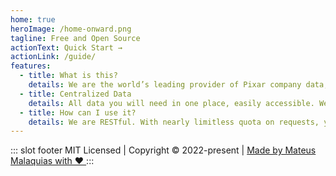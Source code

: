 ```yaml
---
home: true
heroImage: /home-onward.png
tagline: Free and Open Source
actionText: Quick Start →
actionLink: /guide/
features:
  - title: What is this?
    details: We are the world’s leading provider of Pixar company data, helping people connect to the movies and celebrities from the company.
  - title: Centralized Data
    details: All data you will need in one place, easily accessible. We have the essential metadata, ratings from IMDb, Rotten Tomatoes and Metacritic or just find where watch it.
  - title: How can I use it?
    details: We are RESTful. With nearly limitless quota on requests, you have the freedom to create what you want with our API.
---
```


::: slot footer
MIT Licensed | Copyright © 2022-present | [Made by Mateus Malaquias with ❤️ ](https://github.com/malaquiasdev)
:::
